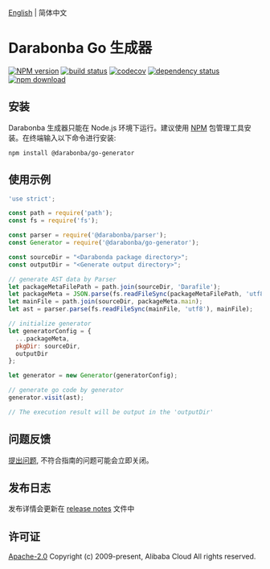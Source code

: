 [English](/README.md) | 简体中文

# Darabonba Go 生成器

[![NPM version][npm-image]][npm-url]
[![build status][travis-image]][travis-url]
[![codecov][cov-image]][cov-url]
[![dependency status][deps-image]][deps-url]
[![npm download][download-image]][download-url]

[npm-image]: https://img.shields.io/npm/v/@darabonba/go-generator.svg?style=flat-square
[npm-url]: https://npmjs.org/package/@darabonba/go-generator
[travis-image]: https://img.shields.io/travis/aliyun/darabonba-go-generator.svg?style=flat-square
[travis-url]: https://travis-ci.org/aliyun/darabonba-go-generator
[cov-image]: https://codecov.io/gh/aliyun/darabonba-go-generator/branch/master/graph/badge.svg
[cov-url]: https://codecov.io/gh/aliyun/darabonba-go-generator
[deps-image]: https://img.shields.io/librariesio/release/npm/@darabonba/go-generator
[deps-url]: https://libraries.io/npm/@darabonba%2Fgo-generator
[download-image]: https://img.shields.io/npm/dm/@darabonba/go-generator.svg?style=flat-square
[download-url]: https://npmjs.org/package/@darabonba/go-generator

## 安装

Darabonba 生成器只能在 Node.js 环境下运行。建议使用 [NPM](https://www.npmjs.com/) 包管理工具安装。在终端输入以下命令进行安装:

```shell
npm install @darabonba/go-generator
```

## 使用示例

```js
'use strict';

const path = require('path');
const fs = require('fs');

const parser = require('@darabonba/parser');
const Generator = require('@darabonba/go-generator');

const sourceDir = "<Darabonda package directory>";
const outputDir = "<Generate output directory>";

// generate AST data by Parser
let packageMetaFilePath = path.join(sourceDir, 'Darafile');
let packageMeta = JSON.parse(fs.readFileSync(packageMetaFilePath, 'utf8'));
let mainFile = path.join(sourceDir, packageMeta.main);
let ast = parser.parse(fs.readFileSync(mainFile, 'utf8'), mainFile);

// initialize generator
let generatorConfig = {
  ...packageMeta,
  pkgDir: sourceDir,
  outputDir
};

let generator = new Generator(generatorConfig);

// generate go code by generator
generator.visit(ast);

// The execution result will be output in the 'outputDir'
```

## 问题反馈

[提出问题](https://github.com/aliyun/darabonba-go-generator/issues/new/choose), 不符合指南的问题可能会立即关闭。

## 发布日志

发布详情会更新在 [release notes](/CHANGELOG.md) 文件中

## 许可证

[Apache-2.0](/LICENSE)
Copyright (c) 2009-present, Alibaba Cloud All rights reserved.